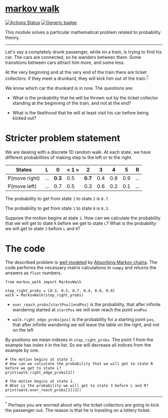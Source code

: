 # [markov walk](https://github.com/rtmigo/markov_walk#readme)
[![Actions Status](https://github.com/rtmigo/markov_walk/workflows/unit%20test/badge.svg?branch=master)](https://github.com/rtmigo/markov_walk/actions)
[![Generic badge](https://img.shields.io/badge/Python-3.8+-blue.svg)](#)

This module solves a particular mathematical problem related to probability theory. 

-----

Let's say a completely drunk passenger, while on a train, is trying to find his car. The cars are connected, 
so he wanders between them. Some transitions between cars attract him more, and some less.

At the very beginning and at the very end of the train there are ticket collectors: if they meet a drunkard, 
they will kick him out of the train.<sup id="a1">[*](#myfootnote1)</sup>

We know which car the drunkard is in now. The questions are:

- What is the probability that he will be thrown out by the ticket collector standing at the beginning of the train, and not at the end?

- What is the likelihood that he will at least visit his car before being kicked out?

# Stricter problem statement

We are dealing with a discrete 1D random walk. At each state, we have different probabilities of
making step to the left or to the right.

| States        |   L   |   0   |  < 1 >  |    2  |   3   |   4   |   5   |   R   |
|---------------|-------|-------|-------|-------|-------|-------|-------|-------|
| P(move right) |  ...  |**0.3**|  0.5  |**0.7**|  0.4  |  0.8  |  0.9  |  ...  |
| P(move left)  |  ...  |  0.7  |  0.5  |  0.3  |  0.6  |  0.2  |  0.1  |  ...  |

The probability to get from state `1` to state `2` is `0.7`.
 
The probability to get from state `1` to state `0` is `0.3`.

Suppose the motion begins at state `1`. How can we calculate the probability that we will get to state `R`
before we get to state `L`? What is the probability we will get to state `3` before `L` and `R`? 

# The code

The described problem is [well modeled](https://math.stackexchange.com/a/2912626) by [Absorbing Markov chains](https://en.wikipedia.org/wiki/Absorbing_Markov_chain).
The code performs the necessary matrix calculations in `numpy` and returns the answers as `float` numbers. 

```python3
from markov_walk import MarkovWalk

step_right_probs = [0.3, 0.5, 0.7, 0.4, 0.8, 0.9]
walk = MarkovWalk(step_right_probs)
```

- `ever_reach_probs[startPos][endPos]` is the probability, that after
infinite wandering started at `startPos` we will ever reach the point `endPos`

- `walk.right_edge_probs[pos]` is the probability for a starting point `pos`, that after infinite wandering we will leave 
the table on the right, and not on the left

By positions we mean indexes in `step_right_probs`. The point 1 from the example has index `0` in the list. So we will decrease all indices from the example by one.   

```python3
# the motion begins at state 2. 
# How can we calculate the probability that we will get to state R before we get to state L?
print(walk.right_edge_probs[2])

# the motion begins at state 1.
# What is the probability we will get to state 3 before L and R? 
print(walk.ever_reach_probs[1][3])

```
-----
<sup><a name="myfootnote1">*</a></sup> Perhaps you are worried about why the ticket collectors are going to kick the passenger out. The reason is that he is traveling on a lottery ticket.


